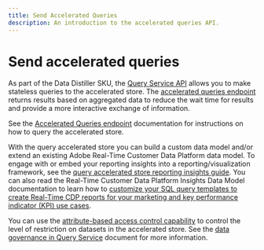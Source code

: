 ```yaml
---
title: Send Accelerated Queries
description: An introduction to the accelerated queries API.
---
```

# Send accelerated queries

As part of the Data Distiller SKU, the [Query Service API](https://developer.adobe.com/experience-platform-apis/references/query-service/) allows you to make stateless queries to the accelerated store. The [accelerated queries endpoint](https://developer.adobe.com/experience-platform-apis/references/query-service/#tag/Accelerated-Queries) returns results based on aggregated data to reduce the wait time for results and provide a more interactive exchange of information.

See the [Accelerated Queries endpoint](../../api/accelerated-queries.md) documentation for instructions on how to query the accelerated store.

With the query accelerated store you can build a custom data model and/or extend an existing Adobe Real-Time Customer Data Platform data model. To engage with or embed your reporting insights into a reporting/visualization framework, see the [query accelerated store reporting insights guide](./reporting-insights-data-model.md). You can also read the Real-Time Customer Data Platform Insights Data Model documentation to learn how to [customize your SQL query templates to create Real-Time CDP reports for your marketing and key performance indicator (KPI) use cases](../../../dashboards/cdp-insights-data-model.md).

You can use the [attribute-based access control capability](../../../access-control/abac/overview.md) to control the level of restriction on datasets in the accelerated store. See the [data governance in Query Service](../../-governance/overview.md#create-field-based-access-restrictions-on-accelerated-datasets)
document for more information.
